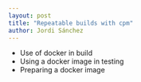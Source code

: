 ```yaml
---
layout: post
title: "Repeatable builds with cpm"
author: Jordi Sánchez
---
```


* Use of docker in build
* Using a docker image in testing
* Preparing a docker image
